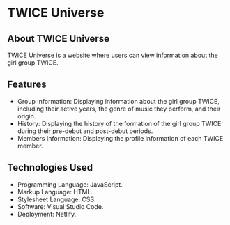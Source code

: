 # TWICE Universe

## About TWICE Universe

TWICE Universe is a website where users can view information about the girl group TWICE.

## Features

- Group Information: Displaying information about the girl group TWICE, including their active years, the genre of music they perform, and their origin.
- History: Displaying the history of the formation of the girl group TWICE during their pre-debut and post-debut periods.
- Members Information: Displaying the profile information of each TWICE member.

## Technologies Used

- Programming Language: JavaScript.
- Markup Language: HTML.
- Stylesheet Language: CSS.
- Software: Visual Studio Code.
- Deployment: Netlify.
